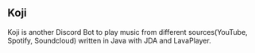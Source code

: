 ## Koji

Koji is another Discord Bot to play music from different sources(YouTube, Spotify, Soundcloud) 
written in Java with JDA and LavaPlayer.

